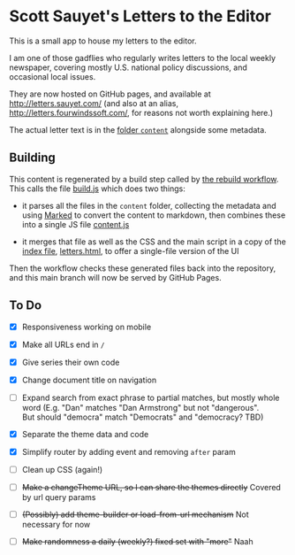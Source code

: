 Scott Sauyet's Letters to the Editor
====================================

This is a small app to house my letters to the editor.

I am one of those gadflies who regularly writes letters to the local weekly
newspaper, covering mostly U.S. national policy discussions, and occasional local
issues.

They are now hosted on GitHub pages, and available at http://letters.sauyet.com/
(and also at an alias, http://letters.fourwindssoft.com/, for reasons not worth
explaining here.)

The actual letter text is in the [folder `content`][co] alongside some metadata.


Building
--------

This content is regenerated by a build step called by [the rebuild
workflow][rb].  This calls the file [build.js][bu] which does two things:

- it parses all the files in the `content` folder, collecting the metadata and
  using [Marked][ma] to convert the content to markdown, then combines these
  into a single JS file [content.js][cn]

- it merges that file as well as the CSS and the main script in a copy of the
  [index file][in], [letters.html][ht], to offer a single-file version of the UI

Then the workflow checks these generated files back into the repository, and
this main branch will now be served by GitHub Pages.


To Do
-----

  - [X] Responsiveness working on mobile
  - [X] Make all URLs end in `/`
  - [X] Give series their own code
  - [X] Change document title on navigation
  - [ ] Expand search from exact phrase to partial matches, but mostly whole word
        (E.g. "Dan" matches "Dan Armstrong" but not "dangerous".  
        But should "democra" match "Democrats" and "democracy?  TBD)
  - [X] Separate the theme data and code
  - [X] Simplify router by adding event and removing `after` param
  - [ ] Clean up CSS (again!)
  - [ ] <del>Make a changeTheme URL, so I can share the themes directly</del> Covered by url query params
  - [ ] <del>(Possibly) add theme-builder or load-from-url mechanism</del> Not necessary for now
  - [ ] <del>Make randomness a daily (weekly?) fixed set with "more"</del> Naah


  [bu]: ./build.js
  [cn]: ./content.js
  [co]: ./content
  [ht]: ./letters.html
  [in]: ./index.html
	[ma]: https://github.com/markedjs/marked
	[rb]: ./.github/workflows/rebuild.yml
